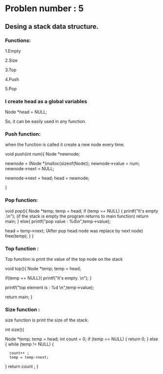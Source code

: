 # Problen number : 5

## Desing a stack data structure.

### Functions:

1.Empty

2.Size

3.Top

4.Push

5.Pop


###  I create head as a  global variables 

Node *head = NULL;

So, it can be easily used in any function.



### Push function: 

when the function is called it create a new node every time. 

void push(int num){ 
Node *newnode;

newnode = (Node *)malloc(sizeof(Node)); 
newnode->value = num; 
newnode->next = NULL;

newnode->next = head; 
head = newnode;

}



### Pop function:

void pop(){ 
Node *temp; 
temp = head; 
if (temp == NULL) { 
printf("It's empty .\n");    (if the stack is empty the program returns to main function)
return main; 
} 
else{ 
printf("pop value : %d\n",temp->value);

head = temp->next;         (After pop head node was replace by next node) 
free(temp); 
} 
}



### Top function :

Top function is print the value of the top node on the stack  
 
void top(){ 
Node *temp;
temp = head;

 if(temp == NULL){
     printf("It's empty. \n");
 }

 printf("top element is : %d \n",temp->value);    

 return main;
}



### Size function :

size function is print the size of the stack. 

int size(){

Node *temp;
temp = head;
  int count = 0;
  if (temp == NULL)
  {
      return 0;
  }
  else
  {
       while (temp != NULL)
  {

      count++ ;
      temp = temp->next;

  }
  return count ;
  }


